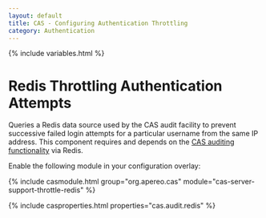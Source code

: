```yaml
---
layout: default
title: CAS - Configuring Authentication Throttling
category: Authentication
---
```

{% include variables.html %}

# Redis Throttling Authentication Attempts

Queries a Redis data source used by the CAS audit facility to prevent successive failed login attempts 
for a particular username from the same IP address. This component requires and 
depends on the [CAS auditing functionality](../audits/Audits.html) via Redis.

Enable the following module in your configuration overlay:

{% include casmodule.html group="org.apereo.cas" module="cas-server-support-throttle-redis" %}

{% include casproperties.html properties="cas.audit.redis" %}
